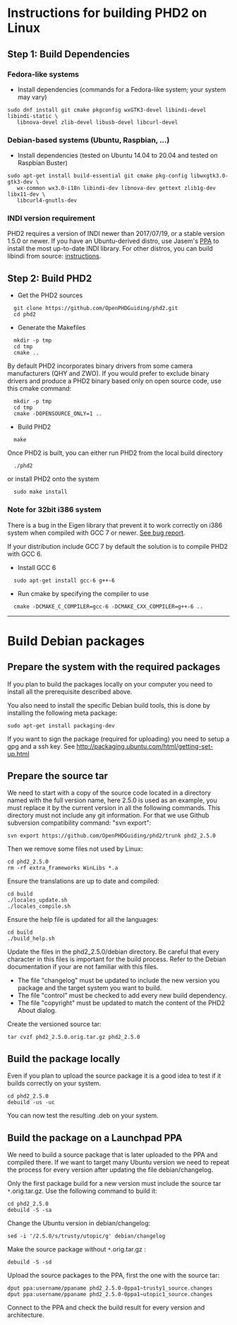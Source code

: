 # Instructions for building PHD2 on Linux #

## Step 1: Build Dependencies ##
### Fedora-like systems ###

  * Install dependencies (commands for a Fedora-like system; your system may vary)
```
sudo dnf install git cmake pkgconfig wxGTK3-devel libindi-devel libindi-static \
   libnova-devel zlib-devel libusb-devel libcurl-devel
```

### Debian-based systems (Ubuntu, Raspbian, ...) ###

  * Install dependencies (tested on Ubuntu 14.04 to 20.04 and tested on Raspbian Buster)
```
sudo apt-get install build-essential git cmake pkg-config libwxgtk3.0-gtk3-dev \
   wx-common wx3.0-i18n libindi-dev libnova-dev gettext zlib1g-dev libx11-dev \
   libcurl4-gnutls-dev
```

### INDI version requirement ###

PHD2 requires a version of INDI newer than 2017/07/19, or a stable version 1.5.0 or newer. If you have an Ubuntu-derived distro, use Jasem's [PPA](https://launchpad.net/~mutlaqja/+archive/ubuntu/ppa) to install the most up-to-date INDI library.  For other distros, you can build libindi from source: [instructions](https://github.com/indilib/indi).

## Step 2: Build PHD2 ##

  * Get the PHD2 sources

```
  git clone https://github.com/OpenPHDGuiding/phd2.git
  cd phd2
```

  * Generate the Makefiles

```
  mkdir -p tmp
  cd tmp
  cmake ..
```

By default PHD2 incorporates binary drivers from some camera manufacturers (QHY and ZWO). If you would prefer to exclude binary drivers and produce a PHD2 binary based only on open source code, use this cmake command:

```
  mkdir -p tmp
  cd tmp
  cmake -DOPENSOURCE_ONLY=1 ..
```

  * Build PHD2

```
  make
```

Once PHD2 is built, you can either run PHD2 from the local build directory

```
  ./phd2
```

or install PHD2 onto the system

```
  sudo make install
```

### Note for 32bit i386 system ###

There is a bug in the Eigen library that prevent it to work correctly on i386 system when compiled with GCC 7 or newer. [See bug report](https://github.com/OpenPHDGuiding/phd2/issues/608).

If your distribution include GCC 7 by default the solution is to compile PHD2 with GCC 6.

  * Install GCC 6
```
  sudo apt-get install gcc-6 g++-6
```
  * Run cmake by specifying the compiler to use
```
  cmake -DCMAKE_C_COMPILER=gcc-6 -DCMAKE_CXX_COMPILER=g++-6 ..
```

---


# Build Debian packages #

## Prepare the system with the required packages ##

If you plan to build the packages locally on your computer you need to install all the prerequisite described above.

You also need to install the specific Debian build tools, this is done by installing the following meta package:
```
sudo apt-get install packaging-dev
```

If you want to sign the package (required for uploading) you need to setup a gpg and a ssh key. See http://packaging.ubuntu.com/html/getting-set-up.html

## Prepare the source tar ##

We need to start with a copy of the source code located in a directory named with the full version name, here 2.5.0 is used as an example, you must replace it by the current version in all the following commands. This directory must not include any git information. For that we use Github subversion compatibility command: "svn export":
```
svn export https://github.com/OpenPHDGuiding/phd2/trunk phd2_2.5.0
```
Then we remove some files not used by Linux:
```
cd phd2_2.5.0
rm -rf extra_frameworks WinLibs *.a
```
Ensure the translations are up to date and compiled:
```
cd build
./locales_update.sh
./locales_compile.sh
```
Ensure the help file is updated for all the languages:
```
cd build
./build_help.sh
```
Update the files in the phd2\_2.5.0/debian directory. Be careful that every character in this files is important for the build process. Refer to the Debian documentation if your are not familiar with this files.
  * The file "changelog" must be updated to include the new version you package and the target system you want to build.
  * The file "control"  must be checked to add every new build dependency.
  * The file "copyright" must be updated to match the content of the PHD2 About dialog.

Create the versioned source tar:
```
tar cvzf phd2_2.5.0.orig.tar.gz phd2_2.5.0
```

## Build the package locally ##

Even if you plan to upload the source package it is a good idea to test if it builds correctly on your system.
```
cd phd2_2.5.0
debuild -us -uc
```
You can now test the resulting .deb on your system.

## Build the package on a Launchpad PPA ##

We need to build a source package that is later uploaded to the PPA and compiled there. If we want to target many Ubuntu version we need to repeat the process for every version after updating the file debian/changelog.

Only the first package build for a new version must include the source tar `*`.orig.tar.gz. Use the following command to build it:
```
cd phd2_2.5.0
debuild -S -sa
```

Change the Ubuntu version in debian/changelog:
```
sed -i '/2.5.0/s/trusty/utopic/g' debian/changelog
```
Make the source package without `*`.orig.tar.gz :
```
debuild -S -sd
```

Upload the source packages to the PPA, first the one with the source tar:
```
dput ppa:username/ppaname phd2_2.5.0-0ppa1~trusty1_source.changes
dput ppa:username/ppaname phd2_2.5.0-0ppa1~utopic1_source.changes
```

Connect to the PPA and check the build result for every version and architecture.
